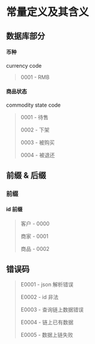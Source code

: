 # 常量定义及其含义

## 数据库部分

#### 币种

currency code

> 0001 - RMB

#### 商品状态

commodity state code

> 0001 - 待售
>
> 0002 - 下架
>
> 0003 - 被购买
>
> 0004 - 被退还

## 前缀 & 后缀

### 前缀

#### id 前缀

> 客户 - 0000
>
> 商家 - 0001
>
> 商品 - 0002

## 错误码

> E0001 - json 解析错误
>
> E0002 - id 非法
>
> E0003 - 查询链上数据错误
>
> E0004 - 链上已有数据
>
> E0005 - 数据上链失败

